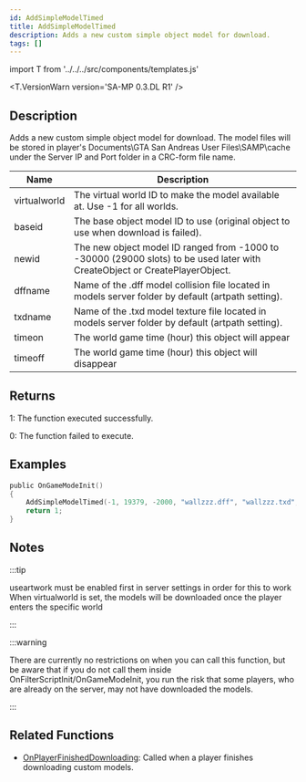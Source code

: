 ```yaml
---
id: AddSimpleModelTimed
title: AddSimpleModelTimed
description: Adds a new custom simple object model for download.
tags: []
---
```


import T from '../../../src/components/templates.js'

<T.VersionWarn version='SA-MP 0.3.DL R1' />

## Description

Adds a new custom simple object model for download. The model files will be stored in player's Documents\GTA San Andreas User Files\SAMP\cache under the Server IP and Port folder in a CRC-form file name.

| Name         | Description                                                                                                                 |
| ------------ | --------------------------------------------------------------------------------------------------------------------------- |
| virtualworld | The virtual world ID to make the model available at. Use -1 for all worlds.                                                 |
| baseid       | The base object model ID to use (original object to use when download is failed).                                           |
| newid        | The new object model ID ranged from -1000 to -30000 (29000 slots) to be used later with CreateObject or CreatePlayerObject. |
| dffname      | Name of the .dff model collision file located in models server folder by default (artpath setting).                         |
| txdname      | Name of the .txd model texture file located in models server folder by default (artpath setting).                           |
| timeon       | The world game time (hour) this object will appear                                                                          |
| timeoff      | The world game time (hour) this object will disappear                                                                       |

## Returns

1: The function executed successfully.

0: The function failed to execute.

## Examples

```c
public OnGameModeInit()
{
    AddSimpleModelTimed(-1, 19379, -2000, "wallzzz.dff", "wallzzz.txd", 9, 18); // This wall only renders from 9:00 am to 6:00 pm
    return 1;
}
```

## Notes

:::tip

useartwork must be enabled first in server settings in order for this to work When virtualworld is set, the models will be downloaded once the player enters the specific world

:::

:::warning

There are currently no restrictions on when you can call this function, but be aware that if you do not call them inside OnFilterScriptInit/OnGameModeInit, you run the risk that some players, who are already on the server, may not have downloaded the models.

:::

## Related Functions

- [OnPlayerFinishedDownloading](../callbacks/OnPlayerFinishedDownloading.md): Called when a player finishes downloading custom models.
